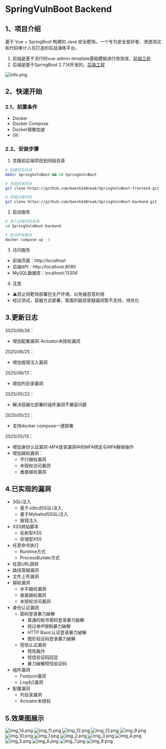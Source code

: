 # SpringVulnBoot Backend

## 1、项目介绍

基于 Vue + SpringBoot 构建的 Java 安全靶场，一个专为安全爱好者、渗透测试和代码审计人员打造的实战演练平台。

1. 前端是基于流行的vue-admin-template基础模板进行改改改，[前端工程](https://github.com/bansh2eBreak/SpringVulnBoot-frontend)
2. 后端是基于SpringBoot 2.7.14开发的，[后端工程](https://github.com/bansh2eBreak/SpringVulnBoot-backend)

![info.png](images/springvulnboot_network.jpg)

## 2、快速开始

### 2.1、前置条件

- Docker
- Docker Compose
- Docker镜像加速
- Git

### 2.2、安装步骤

1. 克隆前后端项目到同级目录
```bash
# 创建项目目录
mkdir SpringVulnBoot && cd SpringVulnBoot

# 克隆前端项目
git clone https://github.com/bansh2eBreak/SpringVulnBoot-frontend.git

# 克隆后端项目
git clone https://github.com/bansh2eBreak/SpringVulnBoot-backend.git
```

2. 启动服务
```bash
# 进入后端项目目录
cd SpringVulnBoot-backend

# 启动所有服务
docker compose up -d
```

3. 访问服务
- 前端页面：http://localhost
- 后端API：http://localhost:8080
- MySQL数据库：localhost:13306

4. 注意
- ⚠️禁止将靶场部署在生产环境，以免被恶意利用
- 经过测试，容器方式部署，里面的路径穿越漏洞暂不支持，待优化

## 3.更新日志
2025/06/26：
- 增加配置漏洞-Actuator未授权漏洞
  
2025/06/25：
- 增加报错注入漏洞

2025/06/13：
- 增加列目录漏洞
  
2025/05/23：
- 解决容器化部署时组件漏洞不兼容问题

2025/05/22：
- 支持docker compose一键部署

2025/05/13：
- 增加身份认证漏洞-MFA登录漏洞中的MFA绑定与MFA解绑操作
- 增加越权漏洞：
  - 平行越权漏洞
  - 未授权访问漏洞
  - 垂直越权漏洞

## 4.已实现的漏洞
- SQLi注入
  - 基于Jdbc的SQLi注入
  - 基于Mybatis的SQLi注入
  - 报错注入
- XSS跨站脚本
  - 反射型XSS
  - 存储型XSS
- 任意命令执行
  - Runtime方式
  - ProcessBuilder方式
- 任意URL跳转
- 路径穿越漏洞
- 文件上传漏洞
- 越权漏洞
  - 水平越权漏洞
  - 垂直越权漏洞
  - 未授权访问漏洞
- 身份认证漏洞 
  - 密码登录暴力破解
    - 普通的账号密码登录暴力破解
    - 绕过单IP限制暴力破解
    - HTTP Basic认证登录暴力破解
    - 图形验证码登录暴力破解
  - 短信认证漏洞
    - 短信轰炸
    - 短信验证码回显
    - 暴力破解短信验证码
- 组件漏洞
  - Fastjson漏洞
  - Log4j2漏洞
- 配置漏洞
  - 列目录漏洞
  - Actuator未授权

## 5.效果图展示
![img_14.png](images/img_14.png)
![img_11.png](images/img_11.png)
![img_12.png](images/img_12.png)
![img_13.png](images/img_13.png)
![img_9.png](images/img_9.png)
![img_10.png](images/img_10.png)
![img_1.png](images/img_1.png)
![img_2.png](images/img_2.png)
![img_3.png](images/img_3.png)
![img_4.png](images/img_4.png)
![img_5.png](images/img_5.png)
![img_6.png](images/img_6.png)
![img_7.png](images/img_7.png)
![img_8.png](images/img_8.png)
